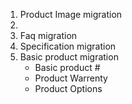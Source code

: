 1. Product Image migration
2. 
3. Faq migration
4. Specification migration
5. Basic product migration  
    * Basic product        #  
    * Product Warrenty
    * Product Options
